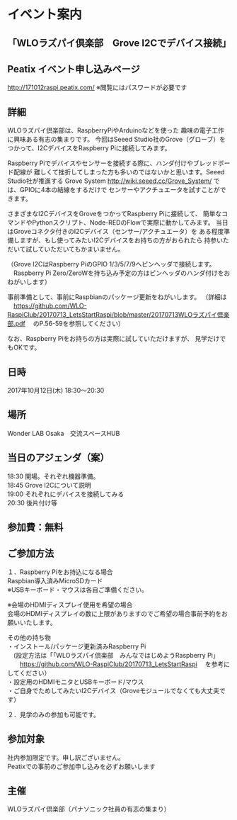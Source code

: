 # イベント案内
## 「WLOラズパイ倶楽部　Grove I2Cでデバイス接続」

## Peatix イベント申し込みページ
http://171012raspi.peatix.com/
※閲覧にはパスワードが必要です

## 詳細
WLOラズパイ倶楽部は、RaspberryPiやArduinoなどを使った 趣味の電子工作に興味ある有志の集まりです。 
今回はSeeed Studio社のGrove（グローブ）をつかって、I2CデバイスをRaspberry Piに接続してみます。

Raspberry Piでデバイスやセンサーを接続する際に、ハンダ付けやブレッドボード配線が
難しくて挫折してしまった方も多いのではないかと思います。Seeed Studio社が推進する
Grove System  http://wiki.seeed.cc/Grove_System/ では、GPIOに4本の結線をするだけで
センサーやアクチュエータを試すことができます。

さまざまなI2CデバイスをGroveをつかってRaspberry Piに接続して、
簡単なコマンドやPythonスクリプト、Node-REDのFlowで実際に動かしてみます。
当日はGroveコネクタ付きのI2Cデバイス（センサー/アクチュエータ）を
ある程度準備しますが、もし使ってみたいI2Cデバイスをお持ちの方がおられたら
持参いただいて試していただいてもかまいません。

（Grove I2CはRaspberry PiのGPIO 1/3/5/7/9へピンヘッダで接続します。
　Raspberry Pi Zero/ZeroWを持ち込み予定の方はピンヘッダのハンダ付けをおねがいします）

事前準備として、事前にRaspbianのパッケージ更新をねがいします。
（詳細は
　https://github.com/WLO-RaspiClub/20170713_LetsStartRaspi/blob/master/20170713WLOラズパイ倶楽部.pdf
　のP.56-59を参照してください）

なお、Raspberry Piをお持ちの方は実際に試していただけますが、
見学だけでもOKです。


## 日時
2017年10月12日(木) 18:30～20:30　<br>

## 場所
Wonder LAB Osaka　交流スペースHUB

## 当日のアジェンダ（案）<br>
18:30 開場。それぞれ機器準備。<br>
18:45 Grove I2Cについて説明<br>
19:00 それぞれにデバイスを接続してみる<br>
20:30 後片付け等

## 参加費：無料

## ご参加方法
１．Raspberry Piをお持込になる場合<br>
Raspbian導入済みMicroSDカード<br>
※USBキーボード・マウスは各自ご準備ください。

※会場のHDMIディスプレイ使用を希望の場合<br>
会場のHDMIディスプレイの数に上限がありますのでご希望の場合事前予約をお願いいたします。

その他の持ち物<br>
・インストール/パッケージ更新済みRaspberry Pi<br>
　(設定方法は「「WLOラズパイ倶楽部　みんなではじめようRaspberry Pi」<br>
　　https://github.com/WLO-RaspiClub/20170713_LetsStartRaspi
　を参考にしてください）<br>
・設定用のHDMIモニタとUSBキーボード/マウス<br>
・ご自身でためしてみたいI2Cデバイス（Groveモジュールでなくても大丈夫です）

２．見学のみの参加も可能です。

## 参加対象
社内参加限定です。申し訳ございません。<br>
Peatixでの事前のご参加申し込みを必ずお願いします<br>

## 主催
WLOラズパイ倶楽部（パナソニック社員の有志の集まり）<br>
